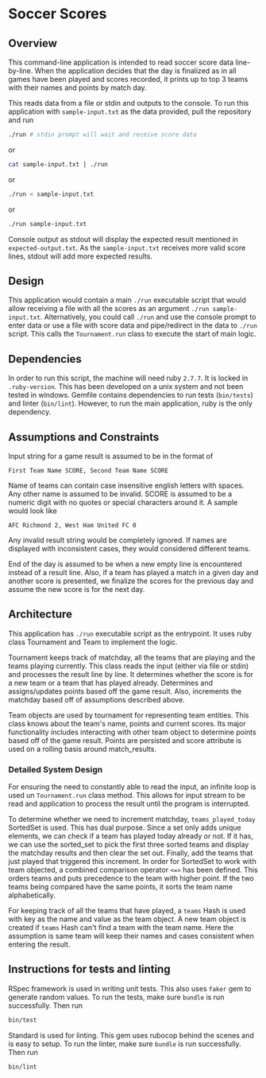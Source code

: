 # Soccer Scores

## Overview
This command-line application is intended to read soccer score data line-by-line. When the application decides that the day is finalized as in all games have been played and scores recorded, it prints up to top 3 teams with their names and points by match day.

This reads data from a file or stdin and outputs to the console. To run this application with `sample-input.txt` as the data provided, pull the repository and run 
```sh
./run # stdin prompt will wait and receive score data
```
or
```sh
cat sample-input.txt | ./run
```
or
```sh
./run < sample-input.txt
```
or
```sh
./run sample-input.txt
```

Console output as stdout will display the expected result mentioned in `expected-output.txt`. As the `sample-input.txt` receives more valid score lines, stdout will add more expected results.

## Design
This application would contain a main `./run` executable script that would allow receiving a file with all the scores as an argument `./run sample-input.txt`. Alternatively, you could call `./run` and use the console prompt to enter data or use a file with score data and pipe/redirect in the data to `./run` script. This calls the `Tournament.run` class to execute the start of main logic.

## Dependencies
In order to run this script, the machine will need ruby `2.7.7`. It is locked in `.ruby-version`. This has been developed on a unix system and not been tested in windows. Gemfile contains dependencies to run tests (`bin/tests`) and linter (`bin/lint`). However, to run the main application, ruby is the only dependency.

## Assumptions and Constraints
Input string for a game result is assumed to be in the format of
```
First Team Name SCORE, Second Team Name SCORE
```
Name of teams can contain case insensitive english letters with spaces. Any other name is assumed to be invalid. SCORE is assumed to be a numeric digit with no quotes or special characters around it. A sample would look like
```
AFC Richmond 2, West Ham United FC 0
```

Any invalid result string would be completely ignored. If names are displayed with inconsistent cases, they would considered different teams.

End of the day is assumed to be when a new empty line is encountered instead of a result line. Also, if a team has played a match in a given day and another score is presented, we finalize the scores for the previous day and assume the new score is for the next day.

## Architecture
This application has `./run` executable script as the entrypoint. It uses ruby class Tournament and Team to implement the logic.

Tournament keeps track of matchday, all the teams that are playing and the teams playing currently. This class reads the input (either via file or stdin) and processes the result line by line. It determines whether the score is for a new team or a team that has played already. Determines and assigns/updates points based off the game result. Also, increments the matchday based off of assumptions described above.

Team objects are used by tournament for representing team entities. This class knows about the team's name, points and current scores. Its major functionality includes interacting with other team object to determine points based off of the game result. Points are persisted and score attribute is used on a rolling basis around match_results.

### Detailed System Design
For ensuring the need to constantly able to read the input, an infinite loop is used un `Tournament.run` class method. This allows for input stream to be read and application to process the result until the program is interrupted.

To determine whether we need to increment matchday, `teams_played_today` SortedSet is used. This has dual purpose. Since a set only adds unique elements, we can check if a team has played today already or not. If it has, we can use the sorted_set to pick the first three sorted teams and display the matchday results and then clear the set out. Finally, add the teams that just played that triggered this increment. In order for SortedSet to work with team objected, a combined comparison operator `<=>` has been defined. This orders teams and puts precedence to the team with higher point. If the two teams being compared have the same points, it sorts the team name alphabetically.

For keeping track of all the teams that have played, a `teams` Hash is used with key as the name and value as the team object. A new team object is created if `teams` Hash can't find a team with the team name. Here the assumption is same team will keep their names and cases consistent when entering the result.

## Instructions for tests and linting
RSpec framework is used in writing unit tests. This also uses `faker` gem to generate random values. To run the tests, make sure `bundle` is run successfully. Then run 
```sh
bin/test
```

Standard is used for linting. This gem uses rubocop behind the scenes and is easy to setup. To run the linter, make sure `bundle` is run successfully. Then run
```sh
bin/lint
```
